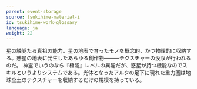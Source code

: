 ```yaml
---
parent: event-storage
source: tsukihime-material-i
id: tsukihime-work-glossary
language: ja
weight: 22
---
```


星の触覚たる真祖の能力。星の地表で育ったモノを概念的、かつ物理的に収納する。惑星の地表に発生したあらゆる創作物———テクスチャーの没収が行われるのだ。
神霊でいうのなら『権能』レベルの異能だが、惑星が持つ機能なのでスキルというよりシステムである。光体となったアルクの足下に現れた重力圏は地球全土のテクスチャーを収納するだけの規模を持っている。
